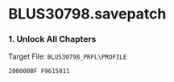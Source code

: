 # BLUS30798.savepatch

### 1. Unlock All Chapters

Target File: `BLUS30798_PRFL\PROFILE`

```
200000BF F9615811
```

